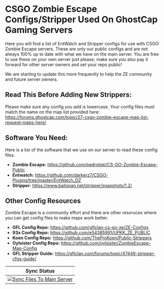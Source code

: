 # CSGO Zombie Escape Configs/Stripper Used On GhostCap Gaming Servers
Here you will find a list of EntWatch and Stripper configs for use with CSGO Zombie Escape servers. These are only our public configs and are not always 100% up to date with what we have on the main server. You are free to use these on your own server just please, make sure you also pay it forward for other server owners and set your repo public!

We are starting to update this more frequently to help the ZE community and future server owners.

## Read This Before Adding New Strippers: 
Please make sure any config you add is lowercase. Your config files must match the name on the map list provided here: https://forums.ghostcap.com/topic/27-csgo-zombie-escape-map-list-request-maps-here/

## Software You Need: 
Here is a list of the software that we use on our server to read these config files.
- **Zombie Escape:** https://github.com/pedrotski/CS-GO-Zombie-Escape-Public
- **Entwatch:** https://github.com/darkerz7/CSGO-Plugins/tree/master/EntWatch_DZ
- **Stripper:** https://www.bailopan.net/stripper/snapshots/1.2/

## Other Config Resources
Zombie Escape is a community effort and there are other resoruces where you can get config files to make maps work better.
- **GFL Config Repo:** https://github.com/gflclan-cs-go-ze/ZE-Configs
- **93x Config Repo:** https://github.com/e54385991/UPKK_ZE_PUBLIC
- **Koen Config Repo:** https://github.com/TheProKoen/Public-Strippers
- **Oylsister Config Repo:** https://github.com/oylsister/ZombieEscape-Map-Config
- **GFL Stripper Guide:** https://gflclan.com/forums/topic/47449-stripper-cfgs-guide/

| Sync Status |
|:-----------:|
| [![Sync Files To Main Server](https://github.com/GhostCap-Gaming/Zombie-Escape-Configs-CS-GO/actions/workflows/sv_sync_main.yml/badge.svg)](https://github.com/GhostCap-Gaming/Zombie-Escape-Configs-CS-GO/actions/) 
